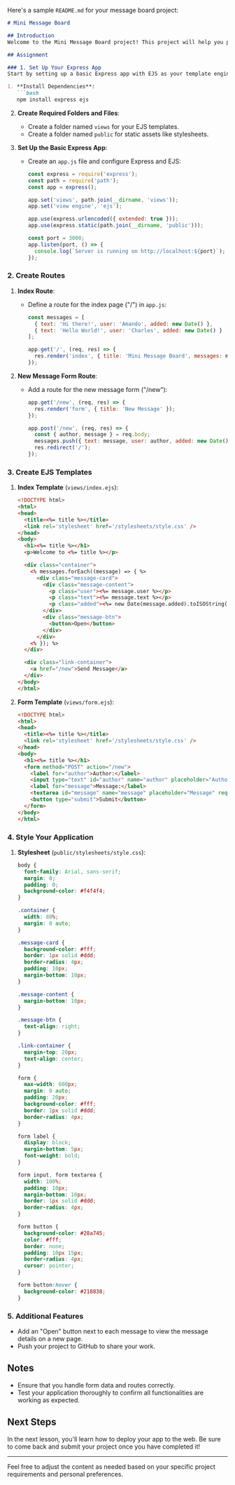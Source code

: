 Here's a sample `README.md` for your message board project:

```markdown
# Mini Message Board

## Introduction
Welcome to the Mini Message Board project! This project will help you practice using Express and EJS to create a simple interactive web application. By the end of this project, you'll have a functional message board where users can submit and view messages.

## Assignment

### 1. Set Up Your Express App
Start by setting up a basic Express app with EJS as your template engine. Follow these steps to get started:

1. **Install Dependencies**:
   ```bash
   npm install express ejs
   ```

2. **Create Required Folders and Files**:
   - Create a folder named `views` for your EJS templates.
   - Create a folder named `public` for static assets like stylesheets.

3. **Set Up the Basic Express App**:
   - Create an `app.js` file and configure Express and EJS:
     ```javascript
     const express = require('express');
     const path = require('path');
     const app = express();
     
     app.set('views', path.join(__dirname, 'views'));
     app.set('view engine', 'ejs');
     
     app.use(express.urlencoded({ extended: true }));
     app.use(express.static(path.join(__dirname, 'public')));
     
     const port = 3000;
     app.listen(port, () => {
       console.log(`Server is running on http://localhost:${port}`);
     });
     ```

### 2. Create Routes

1. **Index Route**:
   - Define a route for the index page ("/") in `app.js`:
     ```javascript
     const messages = [
       { text: 'Hi there!', user: 'Amando', added: new Date() },
       { text: 'Hello World!', user: 'Charles', added: new Date() }
     ];
     
     app.get('/', (req, res) => {
       res.render('index', { title: 'Mini Message Board', messages: messages });
     });
     ```

2. **New Message Form Route**:
   - Add a route for the new message form ("/new"):
     ```javascript
     app.get('/new', (req, res) => {
       res.render('form', { title: 'New Message' });
     });
     
     app.post('/new', (req, res) => {
       const { author, message } = req.body;
       messages.push({ text: message, user: author, added: new Date() });
       res.redirect('/');
     });
     ```

### 3. Create EJS Templates

1. **Index Template** (`views/index.ejs`):
   ```html
   <!DOCTYPE html>
   <html>
   <head>
     <title><%= title %></title>
     <link rel='stylesheet' href='/stylesheets/style.css' />
   </head>
   <body>
     <h1><%= title %></h1>
     <p>Welcome to <%= title %></p>

     <div class="container">
       <% messages.forEach((message) => { %>
         <div class="message-card">
           <div class="message-content">
             <p class="user"><%= message.user %></p>
             <p class="text"><%= message.text %></p>
             <p class="added"><%= new Date(message.added).toISOString().slice(0, 19).replace('T', ' ') %></p>
           </div>
           <div class="message-btn">
             <button>Open</button>
           </div>
         </div>
       <% }); %>
     </div>

     <div class="link-container">
       <a href="/new">Send Message</a>
     </div>
   </body>
   </html>
   ```

2. **Form Template** (`views/form.ejs`):
   ```html
   <!DOCTYPE html>
   <html>
   <head>
     <title><%= title %></title>
     <link rel='stylesheet' href='/stylesheets/style.css' />
   </head>
   <body>
     <h1><%= title %></h1>
     <form method="POST" action="/new">
       <label for="author">Author:</label>
       <input type="text" id="author" name="author" placeholder="Author" required>
       <label for="message">Message:</label>
       <textarea id="message" name="message" placeholder="Message" required></textarea>
       <button type="submit">Submit</button>
     </form>
   </body>
   </html>
   ```

### 4. Style Your Application

1. **Stylesheet** (`public/stylesheets/style.css`):
   ```css
   body {
     font-family: Arial, sans-serif;
     margin: 0;
     padding: 0;
     background-color: #f4f4f4;
   }

   .container {
     width: 80%;
     margin: 0 auto;
   }

   .message-card {
     background-color: #fff;
     border: 1px solid #ddd;
     border-radius: 4px;
     padding: 10px;
     margin-bottom: 10px;
   }

   .message-content {
     margin-bottom: 10px;
   }

   .message-btn {
     text-align: right;
   }

   .link-container {
     margin-top: 20px;
     text-align: center;
   }

   form {
     max-width: 600px;
     margin: 0 auto;
     padding: 20px;
     background-color: #fff;
     border: 1px solid #ddd;
     border-radius: 4px;
   }

   form label {
     display: block;
     margin-bottom: 5px;
     font-weight: bold;
   }

   form input, form textarea {
     width: 100%;
     padding: 10px;
     margin-bottom: 10px;
     border: 1px solid #ddd;
     border-radius: 4px;
   }

   form button {
     background-color: #28a745;
     color: #fff;
     border: none;
     padding: 10px 15px;
     border-radius: 4px;
     cursor: pointer;
   }

   form button:hover {
     background-color: #218838;
   }
   ```

### 5. Additional Features

- Add an "Open" button next to each message to view the message details on a new page.
- Push your project to GitHub to share your work.

## Notes
- Ensure that you handle form data and routes correctly.
- Test your application thoroughly to confirm all functionalities are working as expected.

## Next Steps
In the next lesson, you'll learn how to deploy your app to the web. Be sure to come back and submit your project once you have completed it!

---

Feel free to adjust the content as needed based on your specific project requirements and personal preferences.
```
```